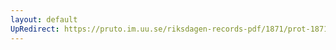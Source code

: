 ```yaml
---
layout: default
UpRedirect: https://pruto.im.uu.se/riksdagen-records-pdf/1871/prot-1871--fk--204/prot-1871--fk--204_001.pdf
---
```

